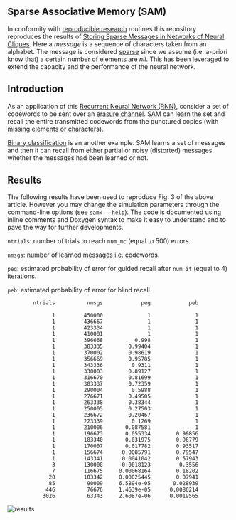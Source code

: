 ## Sparse Associative Memory (SAM)
In conformity with [reproducible research](https://en.wikipedia.org/wiki/Reproducibility#Reproducible_research)
routines this repository reproduces the results of
[Storing Sparse Messages in Networks of Neural Cliques](https://ieeexplore.ieee.org/document/6658945/?reload=true&arnumber=6658945). Here a *message* is a sequence of characters taken from an alphabet. The message is considered [sparse](https://en.wikipedia.org/wiki/Sparse_matrix) since we assume (i.e. a-priori know that) a certain number of elements are *nil*. This has been leveraged to extend the capacity and the performance of the neural network.


## Introduction
As an application of this [Recurrent Neural Network (RNN)](https://en.wikipedia.org/wiki/Recurrent_neural_network),
consider a set of codewords to be sent over an [erasure channel](https://en.wikipedia.org/wiki/Erasure_channel).
SAM can learn the set and recall the entire transmitted codewords from the punctured copies (with missing elements or characters).

[Binary classification](https://en.wikipedia.org/wiki/Binary_classification) is an another example.
SAM learns a set of messages and then it can recall from either partial or noisy (distorted)
messages whether the messages had been learned or not.

## Results
The following results have been used to reproduce Fig. 3 of the above article.
However you may change the simulation parameters through the command-line options (see ```samx --help```).
The code is documented using inline comments and Doxygen syntax to make it easy to understand and to pave the way
for further developments.

```ntrials```: number of trials to reach ```num_mc``` (equal to 500) errors.

```nmsgs```: number of learned messages i.e. codewords.

```peg```: estimated probability of error for guided recall after ```num_it``` (equal to 4) iterations.

```peb```: estimated probability of error for blind recall.

```
        ntrials          nmsgs            peg            peb

              1         450000              1              1
              1         436667              1              1
              1         423334              1              1
              1         410001              1              1
              1         396668          0.998              1
              1         383335        0.99404              1
              1         370002        0.98619              1
              1         356669        0.95785              1
              1         343336         0.9311              1
              1         330003        0.89127              1
              1         316670        0.81699              1
              1         303337        0.72359              1
              1         290004         0.5988              1
              1         276671        0.49505              1
              1         263338        0.38344              1
              1         250005        0.27503              1
              1         236672        0.20467              1
              1         223339         0.1269              1
              1         210006       0.087581              1
              1         196673       0.055334        0.99856
              1         183340       0.031975        0.98779
              1         170007       0.017782        0.93517
              1         156674      0.0085791        0.79547
              1         143341      0.0041042        0.57943
              3         130008      0.0018123         0.3556
              7         116675     0.00068164        0.18202
             20         103342     0.00025445        0.07941
             85          90009     6.5894e-05       0.028939
            446          76676     1.4639e-05      0.0086214
           3026          63343     2.6087e-06      0.0019565
```
![results](results.png)
